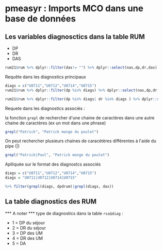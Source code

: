 # pmeasyr : Imports MCO dans une base de données

## Les variables diagnosctics dans la table RUM

- DP
- DR
- DAS


```r
rum21$rum %>% dplyr::filter(das!= "") %>% dplyr::select(nas,dp,dr,das)
```

Requête dans les diagnostics principaux

```r
diags = c("U0711","U0712","U0714","U0715")
rum21$rum %>% dplyr::filter(dp %in% diags) %>% dplyr::select(nas,dp,dr,das)

rum21$rum %>% dplyr::filter(dp %in% diags| dr %in% diags ) %>% dplyr::select(nas,dp,dr,das)
```
Requete dans les diagnostics associés : 

la fonction ```grepl``` de rechercher d'une chaine de caractères dans une autre chaine de caractères (ex un mot dans une phrase)

```r
grepl("Patrick", "Patrick mange du poulet")
```

On peut rechercher plusieurs chaines de caracètères différentes à l'aide du pipe (|)

```r
grepl("Patrick|Paul", "Patrick mange du poulet")
```

Aplliquée sur le format des diagnostcs associés 

```r
diags = c("U0711","U0712","U0714","U0715")
diags = "U0711|U0712|U0714|U0715"

%>% filter(grepl(diags, dpdrum)|grepl(diags, das))
```


## La table diagnostics des RUM



*** A noter *** type de diagnostics dans la table ```rsa$diag``` :

- 1 = DP du séjour
- 2 = DR du séjour
- 3 = DP des UM
- 4 = DR des UM
- 5 = DA
